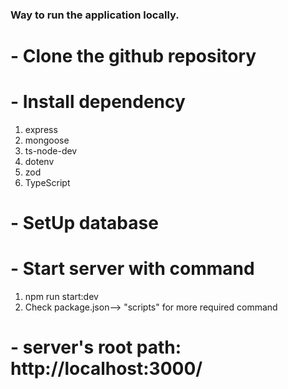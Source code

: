 ### Way to run the application locally.

# - Clone the github repository

# - Install dependency

1. express
2. mongoose
3. ts-node-dev
4. dotenv
5. zod
6. TypeScript

# - SetUp database

# - Start server with command

1.  npm run start:dev
2.  Check package.json--> "scripts" for more required command

# - server's root path: http://localhost:3000/
